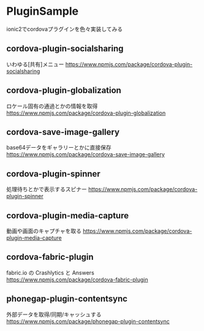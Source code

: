 # PluginSample
ionic2でcordovaプラグインを色々実装してみる


## cordova-plugin-socialsharing
いわゆる[共有]メニュー
https://www.npmjs.com/package/cordova-plugin-socialsharing


## cordova-plugin-globalization
ロケール固有の通過とかの情報を取得
https://www.npmjs.com/package/cordova-plugin-globalization


## cordova-save-image-gallery
base64データをギャラリーとかに直接保存
https://www.npmjs.com/package/cordova-save-image-gallery


## cordova-plugin-spinner
処理待ちとかで表示するスピナー
https://www.npmjs.com/package/cordova-plugin-spinner


## cordova-plugin-media-capture
動画や画面のキャプチャを取る
https://www.npmjs.com/package/cordova-plugin-media-capture


## cordova-fabric-plugin
fabric.io の Crashlytics と Answers
https://www.npmjs.com/package/cordova-fabric-plugin


## phonegap-plugin-contentsync
外部データを取得/同期/キャッシュする
https://www.npmjs.com/package/phonegap-plugin-contentsync
